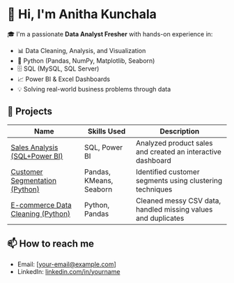 # 👋 Hi, I'm Anitha Kunchala

🎓 I'm a passionate **Data Analyst Fresher** with hands-on experience in:
- 📊 Data Cleaning, Analysis, and Visualization
- 🐍 Python (Pandas, NumPy, Matplotlib, Seaborn)
- 🗄️ SQL (MySQL, SQL Server)
- 📈 Power BI & Excel Dashboards
- 💡 Solving real-world business problems through data

## 🚀 Projects

| Name | Skills Used | Description |
|------|-------------|-------------|
| [Sales Analysis (SQL+Power BI)](https://github.com/anitha-kunchala/sales-analysis-sql-powerbi) | SQL, Power BI | Analyzed product sales and created an interactive dashboard |
| [Customer Segmentation (Python)](https://github.com/anitha-kunchala/customer-segmentation) | Pandas, KMeans, Seaborn | Identified customer segments using clustering techniques |
| [E-commerce Data Cleaning (Python)](https://github.com/anitha-kunchala/ecommerce-data-cleaning) | Python, Pandas | Cleaned messy CSV data, handled missing values and duplicates |

## 📫 How to reach me
- Email: [your-email@example.com]
- LinkedIn: [linkedin.com/in/yourname](https://linkedin.com/in/yourname)




